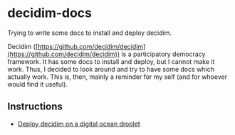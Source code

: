 # decidim-docs
Trying to write some docs to install and deploy decidim.

Decidim ([https://github.com/decidim/decidim](https://github.com/decidim/decidim)) is a participatory democracy framework. It has some docs to install and deploy, but I cannot make it work. Thus, I decided to look around and try to have some docs which actually work. This is, then, mainly a reminder for my self (and for whoever would find it useful).

## Instructions
- [Deploy decidim on a digital ocean droplet](/doub1604.md)
